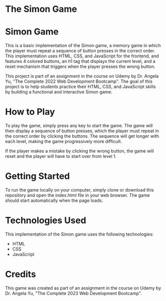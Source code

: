 # The Simon Game

# Simon Game
This is a basic implementation of the Simon game, a memory game in which the player must repeat a sequence of button presses in the correct order. This implementation uses HTML, CSS, and JavaScript for the frontend, and features 4 colored buttons, an h1 tag that displays the current level, and a reset mechanism that triggers when the player presses the wrong button.

This project is part of an assignment in the course on Udemy by Dr. Angela Yu, "The Complete 2022 Web Development Bootcamp". The goal of this project is to help students practice their HTML, CSS, and JavaScript skills by building a functional and interactive Simon game.

# How to Play
To play the game, simply press any key to start the game. The game will then display a sequence of button presses, which the player must repeat in the correct order by clicking the buttons. The sequence will get longer with each level, making the game progressively more difficult.

If the player makes a mistake by clicking the wrong button, the game will reset and the player will have to start over from level 1.

# Getting Started
To run the game locally on your computer, simply clone or download this repository and open the index.html file in your web browser. The game should start automatically when the page loads.

# Technologies Used
This implementation of the Simon game uses the following technologies:

- HTML
- CSS
- JavaScript

# Credits
This game was created as part of an assignment in the course on Udemy by Dr. Angela Yu, "The Complete 2023 Web Development Bootcamp".